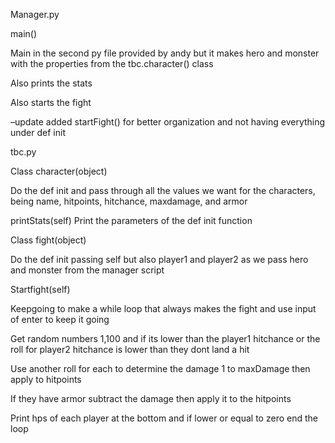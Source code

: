 Manager.py 

main()

Main in the second py file provided by andy but it makes hero and monster with the properties from the tbc.character() class

Also prints the stats

Also starts the fight

–update added startFight() for better organization and not having everything under def init



tbc.py

Class character(object)

Do the def init and pass through all the values we want for the characters, being name, hitpoints, hitchance, maxdamage, and armor

printStats(self)
Print the parameters of the def init function

Class fight(object)

Do the def init passing self but also player1 and player2 as we pass hero and monster from the manager script

Startfight(self)

Keepgoing to make a while loop that always makes the fight and use input of enter to keep it going

Get random numbers 1,100 and if its lower than the player1 hitchance or the roll for player2 hitchance is lower than they dont land a hit

Use another roll for each to determine the damage 1 to maxDamage then apply to hitpoints

If they have armor subtract the damage then apply it to the hitpoints

Print hps of each player at the bottom and if lower or equal to zero end the loop

